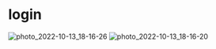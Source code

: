 # login
![photo_2022-10-13_18-16-26](https://user-images.githubusercontent.com/113766592/195600544-541d68f1-db4c-4bb5-831e-5a225546db6f.jpg)
![photo_2022-10-13_18-16-20](https://user-images.githubusercontent.com/113766592/195600563-fa25aeae-bee2-480e-8ba2-52feb8b98185.jpg)

